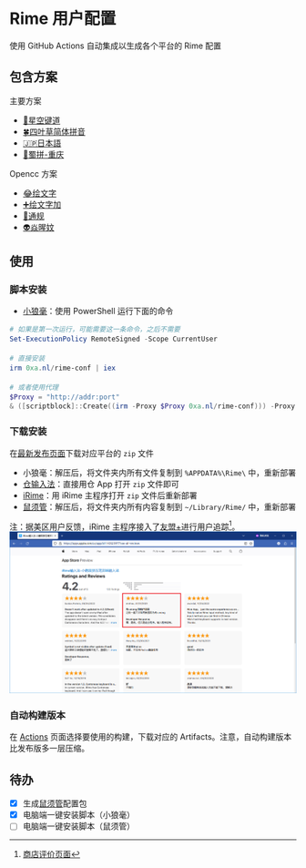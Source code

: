 # Rime 用户配置

使用 GitHub Actions 自动集成以生成各个平台的 Rime 配置

## 包含方案

主要方案
- [🌟️星空键道](https://github.com/amorphobia/rime-jiandao)
- [🍀️四叶草简体拼音](https://github.com/fkxxyz/rime-cloverpinyin)
- [🇯🇵日本語](https://github.com/gkovacs/rime-japanese)
- [🍲蜀拼-重庆](https://github.com/Papnas/shupin)

Opencc 方案
- [😂绘文字](https://github.com/rime/rime-emoji)
- [➕️绘文字加](https://github.com/amorphobia/rime-emoji-plus)
- [📖️通规](https://github.com/amorphobia/opencc-tonggui)
- [👽️焱暒妏](https://github.com/amorphobia/opencc-martian)

## 使用

### 脚本安装

- [小狼毫](https://github.com/rime/weasel)：使用 PowerShell 运行下面的命令

```powershell
# 如果是第一次运行，可能需要这一条命令，之后不需要
Set-ExecutionPolicy RemoteSigned -Scope CurrentUser

# 直接安装
irm 0xa.nl/rime-conf | iex

# 或者使用代理
$Proxy = "http://addr:port"
& ([scriptblock]::Create((irm -Proxy $Proxy 0xa.nl/rime-conf))) -Proxy $Proxy
```

### 下载安装

在[最新发布页面](https://github.com/amorphobia/rime-user-config/releases/latest)下载对应平台的 `zip` 文件

- 小狼毫：解压后，将文件夹内所有文件复制到 `%APPDATA%\Rime\` 中，重新部署
- [仓输入法](https://github.com/imfuxiao/Hamster)：直接用仓 App 打开 `zip` 文件即可
- [iRime](https://apps.apple.com/app/id1142623977)：用 iRime 主程序打开 `zip` 文件后重新部署
- [鼠须管](https://github.com/rime/squirrel)：解压后，将文件夹内所有内容复制到 `~/Library/Rime/` 中，重新部署

注：据美区用户反馈，iRime 主程序接入了[友盟+](https://www.umeng.com)进行用户追踪[^1]。
![App Store Snapshot](pics/irime-appstore-snapshot.png)

### 自动构建版本

在 [Actions](https://github.com/amorphobia/rime-user-config/actions) 页面选择要使用的构建，下载对应的 Artifacts。注意，自动构建版本比发布版多一层压缩。

## 待办

* [x] 生成[鼠须管](https://github.com/rime/squirrel)配置包
* [x] 电脑端一键安装脚本（小狼毫）
* [ ] 电脑端一键安装脚本（鼠须管）

[^1]: [商店评价页面](https://apps.apple.com/us/app/id1142623977?see-all=reviews)